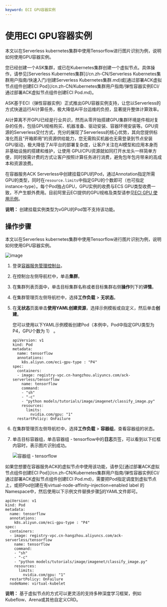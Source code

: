 ```yaml
---
keyword: ECI GPU容器实例
---
```


# 使用ECI GPU容器实例

本文以在Serverless kubernetes集群中使用Tensorflow进行图片识别为例，说明如何使用GPU容器实例。

您已经创建一个ASK集群，或已在Kubernetes集群创建一个虚拟节点。具体操作，请参见[Serverless Kubernetes集群](/cn.zh-CN/Serverless Kubernetes集群用户指南/快速入门/创建Serverless Kubernetes集群.md)或[通过部署ACK虚拟节点组件创建ECI Pod](/cn.zh-CN/Kubernetes集群用户指南/弹性容器实例ECI/通过部署ACK虚拟节点组件创建ECI Pod.md)。

ASK基于ECI（弹性容器实例）正式推出GPU容器实例支持，让您以Serverless的方式快速运行AI计算任务，极大降低AI平台运维的负担，显著提升整体计算效率。

AI计算离不开GPU已经是行业共识，然而从零开始搭建GPU集群环境是件相对复杂的任务，包括GPU规格购买、机器准备、驱动安装、容器环境安装等。GPU资源的Serverless交付方式，充分的展现了Serverless的核心优势，其向您提供标准化而且“开箱即用”的资源供给能力，您无需购买机器也无需登录到节点安装GPU驱动，极大降低了AI平台的部署复杂度，让客户关注在AI模型和应用本身而非基础设施的搭建和维护，让使用 GPU/CPU资源就如同打开水龙头一样简单方便，同时按需计费的方式让客户按照计算任务进行消费，避免包年包月带来的高成本和资源浪费。

在容器服务ACK Serverless中创建挂载GPU的Pod，通过Annotation指定所需GPU的类型，同时在`resource.limits`中指定GPU的个数即可（也可指定instance-type）。每个Pod独占GPU，GPU实例的收费与ECS GPU类型收费一致，不产生额外费用。目前阿里云ECI提供的GPU规格及类型请参见[ECI GPU 使用示例](https://help.aliyun.com/document_detail/114581.html)。

**说明：** 创建挂载实例类型为vGPU的Pod暂不支持该功能。

## 操作步骤

本文以在Serverless kubernetes集群中使用Tensorflow进行图片识别为例，说明如何使用GPU容器实例。

![image](https://static-aliyun-doc.oss-accelerate.aliyuncs.com/assets/img/zh-CN/3748649951/p47460.png)

1.  登录[容器服务管理控制台](https://cs.console.aliyun.com)。

2.  在控制台左侧导航栏中，单击**集群**。

3.  在集群列表页面中，单击目标集群名称或者目标集群右侧**操作**列下的**详情**。

4.  在集群管理页左侧导航栏中，选择**工作负载** \> **无状态**。

5.  在**无状态**页面单击**使用YAML创建资源**，选择示例模板或自定义，然后单击**创建**。

    您可以使用以下YAML示例模板创建Pod（本例中，Pod中指定GPU类型为 P4，GPU个数为 1） 。

    ```
    apiVersion: v1
    kind: Pod
    metadata:
      name: tensorflow
      annotations:
        k8s.aliyun.com/eci-gpu-type : "P4"
    spec:
      containers:
      - image: registry-vpc.cn-hangzhou.aliyuncs.com/ack-serverless/tensorflow
        name: tensorflow
        command:
        - "sh"
        - "-c"
        - "python models/tutorials/image/imagenet/classify_image.py"
        resources:
          limits:
            nvidia.com/gpu: "1"
      restartPolicy: OnFailure
    ```

6.  在集群管理页左侧导航栏中，选择**工作负载** \> **容器组**，查看容器组的状态。

7.  单击目标容器组，单击容器组 - tensorflow中的**日志**页签，可以看到以下红框内容时，表示图片识别成功。

    ![容器组 - tensorflow](https://static-aliyun-doc.oss-accelerate.aliyuncs.com/assets/img/zh-CN/3748649951/p47463.png)


如果您想要在容器服务ACK的虚拟节点中使用该功能，请参见[通过部署ACK虚拟节点组件创建ECI Pod](/cn.zh-CN/Kubernetes集群用户指南/弹性容器实例ECI/通过部署ACK虚拟节点组件创建ECI Pod.md)，需要把Pod指定调度到虚拟节点上，或把Pod创建在有virtual-node-affinity-injection=enabled label 的Namespace中，然后使用以下示例文件替换步骤[5](#step_a0i_3au_ds9)的YAML文件即可。

```
apiVersion: v1
kind: Pod
metadata:
  name: tensorflow
  annotations:
    k8s.aliyun.com/eci-gpu-type : "P4"
spec:
  containers:
  - image: registry-vpc.cn-hangzhou.aliyuncs.com/ack-serverless/tensorflow
    name: tensorflow
    command:
    - "sh"
    - "-c"
    - "python models/tutorials/image/imagenet/classify_image.py"
    resources:
      limits:
        nvidia.com/gpu: "1"
  restartPolicy: OnFailure
  nodeName: virtual-kubelet
```

**说明：** 基于虚拟节点的方式可以更灵活的支持多种深度学习框架，例如Kubeflow、Arena或其他自定义CRD。

